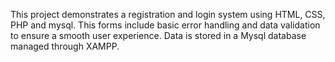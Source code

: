 This project demonstrates a registration and login system using HTML, CSS, PHP and mysql. 
This forms include basic error handling and data validation to ensure a smooth user experience. 
Data is stored in a Mysql database managed through XAMPP. 
